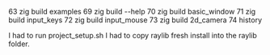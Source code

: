    63  zig build examples
   69  zig build --help
   70  zig build basic_window
   71  zig build input_keys
   72  zig build input_mouse
   73  zig build 2d_camera
   74  history


I had to run project_setup.sh
   I had to copy raylib fresh install into the raylib folder.
